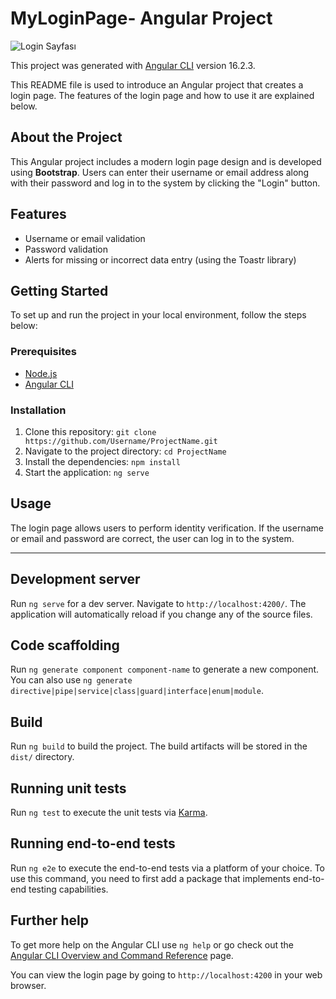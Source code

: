 # MyLoginPage- Angular Project

![Login Sayfası](https://github.com/caglatunc/YMYP-Angular/assets/95507765/218fa8da-fae9-485c-ac6a-ff2992606c73)

This project was generated with [Angular CLI](https://github.com/angular/angular-cli) version 16.2.3.

This README file is used to introduce an Angular project that creates a login page. The features of the login page and how to use it are explained below.

## About the Project

This Angular project includes a modern login page design and is developed using **Bootstrap**. Users can enter their username or email address along with their password and log in to the system by clicking the "Login" button.

## Features

- Username or email validation
- Password validation
- Alerts for missing or incorrect data entry (using the Toastr library)

## Getting Started

To set up and run the project in your local environment, follow the steps below:

### Prerequisites

- [Node.js](https://nodejs.org/)
- [Angular CLI](https://cli.angular.io/)

### Installation

1. Clone this repository: `git clone https://github.com/Username/ProjectName.git`
2. Navigate to the project directory: `cd ProjectName`
3. Install the dependencies: `npm install`
4. Start the application: `ng serve`

## Usage

The login page allows users to perform identity verification. If the username or email and password are correct, the user can log in to the system.

------------  -------------  -----------------  -------------
## Development server

Run `ng serve` for a dev server. Navigate to `http://localhost:4200/`. The application will automatically reload if you change any of the source files.

## Code scaffolding

Run `ng generate component component-name` to generate a new component. You can also use `ng generate directive|pipe|service|class|guard|interface|enum|module`.

## Build

Run `ng build` to build the project. The build artifacts will be stored in the `dist/` directory.

## Running unit tests

Run `ng test` to execute the unit tests via [Karma](https://karma-runner.github.io).

## Running end-to-end tests

Run `ng e2e` to execute the end-to-end tests via a platform of your choice. To use this command, you need to first add a package that implements end-to-end testing capabilities.

## Further help

To get more help on the Angular CLI use `ng help` or go check out the [Angular CLI Overview and Command Reference](https://angular.io/cli) page.

You can view the login page by going to `http://localhost:4200` in your web browser.




